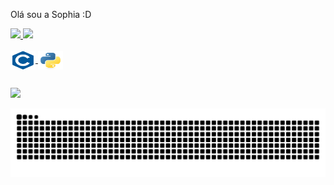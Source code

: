  Olá sou a Sophia :D
  <div>
  <a href="https://github.com/Sophia09-pixel">
  <img height="180em" src="https://github-readme-stats.vercel.app/api?username=Sophia09-pixel&show_icons=true&theme=dracula&include_all_commits=true&count_private=true"/>
  <img height="180em" src="https://github-readme-stats.vercel.app/api/top-langs/?username=Sophia09-pixel&layout=compact&langs_count=7&theme=dracula"/>
</div>
<div style="display: inline_block"><br>
  <img align="center" alt="Sophi-C" height="30" width="40" src="https://raw.githubusercontent.com/devicons/devicon/master/icons/c/c-plain.svg">
  <img align="center" alt="Rafa-Python" height="30" width="40" src="https://raw.githubusercontent.com/devicons/devicon/master/icons/python/python-original.svg">
</div>
  
  ##
 
<div> 
  <a href="https://instagram.com/sophiadesousa_" target="_blank"><img src="https://img.shields.io/badge/-Instagram-%23E4405F?style=for-the-badge&logo=instagram&logoColor=white" target="_blank"></a>
 
 ![Snake animation](https://github.com/Sophia09-pixel/Sophia09-pixel/blob/output/github-contribution-grid-snake.svg)
</div>
